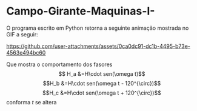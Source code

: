 # Campo-Girante-Maquinas-I-

O programa escrito em Python retorna a seguinte animação mostrada no GIF a seguir:

https://github.com/user-attachments/assets/0ca0dc91-dc1b-4495-b73e-4563e494bc60

Que mostra o comportamento dos fasores $$ H_a &=H\cdot sen(\omega t)$$ $$H_b &=H\cdot sen(\omega t - 120^{\circ})$$ $$H_c &=H\cdot sen(\omega t + 120^{\circ})$$ conforma $t$ se altera
